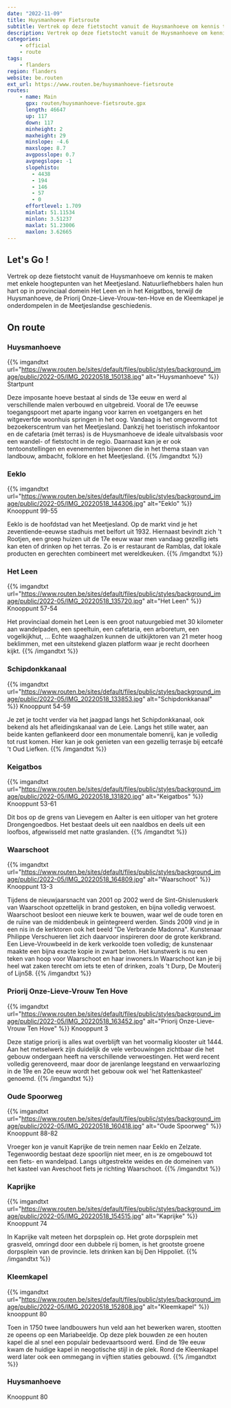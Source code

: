 ```yaml
---
date: "2022-11-09"
title: Huysmanhoeve Fietsroute
subtitle: Vertrek op deze fietstocht vanuit de Huysmanhoeve om kennis te maken met enkele hoogtepunten van het Meetjesland
description: Vertrek op deze fietstocht vanuit de Huysmanhoeve om kennis te maken met enkele hoogtepunten van het Meetjesland
categories:
    - official
    - route
tags:
    - flanders
region: flanders
website: be.routen
ext_url: https://www.routen.be/huysmanhoeve-fietsroute
routes:
    - name: Main
      gpx: routen/huysmanhoeve-fietsroute.gpx
      length: 46647
      up: 117
      down: 117
      minheight: 2
      maxheight: 29
      minslope: -4.6
      maxslope: 8.7
      avgposslope: 0.7
      avgnegslope: -1
      slopehisto:
        - 4438
        - 194
        - 146
        - 57
        - 0
      effortlevel: 1.709
      minlat: 51.11534
      minlon: 3.51237
      maxlat: 51.23006
      maxlon: 3.62665
---
```


## Let's Go ! 

Vertrek op deze fietstocht vanuit de Huysmanhoeve om kennis te maken met enkele hoogtepunten van het Meetjesland. Natuurliefhebbers halen hun hart op in provinciaal domein Het Leen en in het Keigatbos, terwijl de Huysmanhoeve, de Priorij Onze-Lieve-Vrouw-ten-Hove en de Kleemkapel je onderdompelen in de Meetjeslandse geschiedenis.

## On route

### Huysmanhoeve

{{% imgandtxt url="https://www.routen.be/sites/default/files/public/styles/background_image/public/2022-05/IMG_20220518_150138.jpg" alt="Huysmanhoeve" %}}
Startpunt

Deze imposante hoeve bestaat al sinds de 13e eeuw en werd al verschillende malen verbouwd en uitgebreid. Vooral de 17e eeuwse toegangspoort met aparte ingang voor karren en voetgangers en het witgeverfde woonhuis springen in het oog. Vandaag is het omgevormd tot bezoekerscentrum van het Meetjesland. Dankzij het toeristisch infokantoor en de cafetaria (mét terras) is de Huysmanhoeve de ideale uitvalsbasis voor een wandel- of fietstocht in de regio. Daarnaast kan je er ook tentoonstellingen en evenementen bijwonen die in het thema staan van landbouw, ambacht, folklore en het Meetjesland.
{{% /imgandtxt %}}

### Eeklo

{{% imgandtxt url="https://www.routen.be/sites/default/files/public/styles/background_image/public/2022-05/IMG_20220518_144306.jpg" alt="Eeklo" %}}
Knooppunt 99-55

Eeklo is de hoofdstad van het Meetjesland. Op de markt vind je het zeventiende-eeuwse stadhuis met belfort uit 1932. Hiernaast bevindt zich 't Rootjen, een groep huizen uit de 17e eeuw waar men vandaag gezellig iets kan eten of drinken op het terras. Zo is er restaurant de Ramblas, dat lokale producten en gerechten combineert met wereldkeuken.
{{% /imgandtxt %}}

### Het Leen

{{% imgandtxt url="https://www.routen.be/sites/default/files/public/styles/background_image/public/2022-05/IMG_20220518_135720.jpg" alt="Het Leen" %}}
Knooppunt 57-54

Het provinciaal domein het Leen is een groot natuurgebied met 30 kilometer aan wandelpaden, een speeltuin, een cafetaria, een arboretum, een vogelkijkhut, ... Echte waaghalzen kunnen de uitkijktoren van 21 meter hoog beklimmen, met een uitstekend glazen platform waar je recht doorheen kijkt.
{{% /imgandtxt %}}

### Schipdonkkanaal

{{% imgandtxt url="https://www.routen.be/sites/default/files/public/styles/background_image/public/2022-05/IMG_20220518_133853.jpg" alt="Schipdonkkanaal" %}}
Knooppunt 54-59

Je zet je tocht verder via het jaagpad langs het Schipdonkkanaal, ook bekend als het afleidingskanaal van de Leie. Langs het stille water, aan beide kanten geflankeerd door een monumentale bomenrij, kan je volledig tot rust komen. Hier kan je ook genieten van een gezellig terrasje bij eetcafé 't Oud Liefken.
{{% /imgandtxt %}}

### Keigatbos

{{% imgandtxt url="https://www.routen.be/sites/default/files/public/styles/background_image/public/2022-05/IMG_20220518_131820.jpg" alt="Keigatbos" %}}
Knooppunt 53-61

Dit bos op de grens van Lievegem en Aalter is een uitloper van het grotere Drongengoedbos. Het bestaat deels uit een naaldbos en deels uit een loofbos, afgewisseld met natte graslanden.
{{% /imgandtxt %}}

### Waarschoot

{{% imgandtxt url="https://www.routen.be/sites/default/files/public/styles/background_image/public/2022-05/IMG_20220518_164809.jpg" alt="Waarschoot" %}}
Knooppunt 13-3

Tijdens de nieuwjaarsnacht van 2001 op 2002 werd de Sint-Ghislenuskerk van Waarschoot opzettelijk in brand gestoken, en bijna volledig verwoest. Waarschoot besloot een nieuwe kerk te bouwen, waar wel de oude toren en de ruïne van de middenbeuk in geïntegreerd werden. Sinds 2009 vind je in een nis in de kerktoren ook het beeld "De Verbrande Madonna". Kunstenaar Philippe Verschueren liet zich daarvoor inspireren door de grote kerkbrand. Een Lieve-Vrouwbeeld in de kerk verkoolde toen volledig; de kunstenaar maakte een bijna exacte kopie in zwart beton. Het kunstwerk is nu een teken van hoop voor Waarschoot en haar inwoners.In Waarschoot kan je bij heel wat zaken terecht om iets te eten of drinken, zoals 't Durp, De Mouterij of Lijn58.
{{% /imgandtxt %}}

### Priorij Onze-Lieve-Vrouw Ten Hove

{{% imgandtxt url="https://www.routen.be/sites/default/files/public/styles/background_image/public/2022-05/IMG_20220518_163452.jpg" alt="Priorij Onze-Lieve-Vrouw Ten Hove" %}}
Knooppunt 3

Deze statige priorij is alles wat overblijft van het voormalig klooster uit 1444. Aan het metselwerk zijn duidelijk de vele verbouwingen zichtbaar die het gebouw ondergaan heeft na verschillende verwoestingen. Het werd recent volledig gerenoveerd, maar door de jarenlange leegstand en verwaarlozing in de 19e en 20e eeuw wordt het gebouw ook wel 'het Rattenkasteel' genoemd.
{{% /imgandtxt %}}

### Oude Spoorweg

{{% imgandtxt url="https://www.routen.be/sites/default/files/public/styles/background_image/public/2022-05/IMG_20220518_160418.jpg" alt="Oude Spoorweg" %}}
Knooppunt 88-82

Vroeger kon je vanuit Kaprijke de trein nemen naar Eeklo en Zelzate. Tegenwoordig bestaat deze spoorlijn niet meer, en is ze omgebouwd tot een fiets- en wandelpad. Langs uitgestrekte weides en de domeinen van het kasteel van Aveschoot fiets je richting Waarschoot.
{{% /imgandtxt %}}

### Kaprijke

{{% imgandtxt url="https://www.routen.be/sites/default/files/public/styles/background_image/public/2022-05/IMG_20220518_154515.jpg" alt="Kaprijke" %}}
Knooppunt 74

In Kaprijke valt meteen het dorpsplein op. Het grote dorpsplein met grasveld, omringd door een dubbele rij bomen, is het grootste groene dorpsplein van de provincie. Iets drinken kan bij Den Hippoliet.
{{% /imgandtxt %}}

### Kleemkapel

{{% imgandtxt url="https://www.routen.be/sites/default/files/public/styles/background_image/public/2022-05/IMG_20220518_152808.jpg" alt="Kleemkapel" %}}
knooppunt 80

Toen in 1750 twee landbouwers hun veld aan het bewerken waren, stootten ze opeens op een Mariabeeldje. Op deze plek bouwden ze een houten kapel die al snel een populair bedevaartsoord werd. Eind de 19e eeuw kwam de huidige kapel in neogotische stijl in de plek. Rond de Kleemkapel werd later ook een ommegang in vijftien staties gebouwd.
{{% /imgandtxt %}}

### Huysmanhoeve

Knooppunt 80


